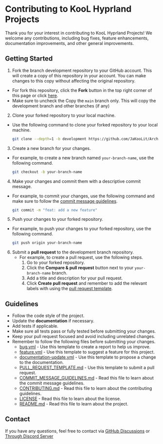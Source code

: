 # Contributing to KooL Hyprland Projects

Thank you for your interest in contributing to KooL Hyprland Projects! We welcome any contributions, including bug fixes, feature enhancements, documentation improvements, and other general improvements.

## Getting Started

1. Fork the branch development repository to your GitHub account. This will create a copy of this repository in your account. You can make changes to this copy without affecting the original repository.
  - For fork this repository, click the **Fork** button in the top right corner of this page or click [here](https://github.com/JaKooLit/Arch-Hyprland/fork).
  - Make sure to uncheck the Copy the `main` branch only. This will copy the development branch and other branches (if any)
 
2. Clone your forked repository to your local machine.

  - Use the following command to clone your forked repository to your local machine.

     ```bash
     git clone --depth=1 -b development https://github.com/JaKooLit/Arch-Hyprland.git
     ```

3. Create a new branch for your changes.

  - For example, to create a new branch named `your-branch-name`, use the following command.

     ```bash
     git checkout -b your-branch-name
     ```

4. Make your changes and commit them with a descriptive commit message.

  - For example, to commit your changes, use the following command and make sure to follow the [commit message guidelines](https://github.com/JaKooLit/Arch-Hyprland/blob/main/COMMIT_MESSAGE_GUIDELINES.md).

     ```bash
     git commit -m "feat: add a new feature"
     ```

5. Push your changes to your forked repository.

  - For example, to push your changes to your forked repository, use the following command.

     ```bash
     git push origin your-branch-name
     ```

6. Submit a **pull request** to the development branch repository.
   - For example, to create a pull request, use the following steps.
     1. Go to your forked repository.
     2. Click the **Compare & pull request** button next to your `your-branch-name` branch.
     3. Add a title and description for your pull request.
     4. Click **Create pull request** and remember to add the relevant labels with using the [pull request template](https://github.com/JaKooLit/Arch-Hyprland/blob/main/.github/PULL_REQUEST_TEMPLATE.md).

## Guidelines

- Follow the code style of the project.
- Update the **documentation** if necessary.
- Add tests if applicable.
- Make sure all tests pass or fully tested before submitting your changes.
- Keep your pull request focused and avoid including unrelated changes.
- Remember to follow the following files before submitting your changes.
  - [bug.yml](https://github.com/JaKooLit/Arch-Hyprland/blob/main/.github/ISSUE_TEMPLATE/bug.yml) - Use this template to create a report to help us improve.
  - [feature.yml](https://github.com/JaKooLit/Arch-Hyprland/blob/main/.github/ISSUE_TEMPLATE/feature.yml) - Use this template to suggest a feature for this project.
  - [documentation-update.yml](https://github.com/JaKooLit/Arch-Hyprland/blob/main/.github/ISSUE_TEMPLATE/documentation-update.yml) - Use this template to propose a change to the documentation.
  - [PULL_REQUEST_TEMPLATE.md](https://github.com/JaKooLit/Arch-Hyprland/blob/main/.github/PULL_REQUEST_TEMPLATE.md) - Use this template to submit a pull request.
  - [COMMIT_MESSAGE_GUIDELINES.md](https://github.com/JaKooLit/Arch-Hyprland/blob/main/COMMIT_MESSAGE_GUIDELINES.md) - Read this file to learn about the commit message guidelines.
  - [CONTRIBUTING.md](https://github.com/JaKooLit/Arch-Hyprland/blob/main/CONTRIBUTING.md) - Read this file to learn about the contributing guidelines.
  - [LICENSE](https://github.com/JaKooLit/Arch-Hyprland/blob/main/LICENSE.md) - Read this file to learn about the license.
  - [README.md](https://github.com/JaKooLit/Arch-Hyprland/blob/main/README.md) - Read this file to learn about the project.

## Contact

If you have any questions, feel free to contact via [GitHub Discussions](https://github.com/JaKooLit/Arch-Hyprland/discussions) or [Through Discord Server](https://discord.gg/kool-tech-world)

<!-- Auto-update: 2025-10-16T12:43:59.607204 -->
